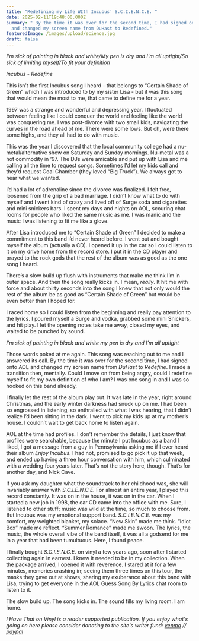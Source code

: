 ```yaml
---
title: "Redefining my Life WIth Incubus' S.C.I.E.N.C.E. "
date: 2025-02-11T19:48:00.000Z
summary: " By the time it was over for the second time, I had signed onto AOL
  and changed my screen name from DuHast to Redefined."
featuredImage: /images/upload/science.jpg
draft: false
---
```

*I'm sick of painting in black and white/My pen is dry and I'm all uptight/So sick of limiting myself/To fit your definition*

*Incubus - Redefine*

This isn’t the first Incubus song I heard - that belongs to “Certain Shade of Green” which I was introduced to by my sister Lisa - but it was this song that would mean the most to me, that came to define me for a year.

1997 was a strange and wonderful and depressing year. I fluctuated between feeling like I could conquer the world and feeling like the world was conquering me. I was post-divorce with two small kids, navigating the curves in the road ahead of me. There were some lows. But oh, were there some highs, and they all had to do with music.

This was the year I discovered that the local community college had a nu-metal/alternative show on Saturday and Sunday mornings. Nu-metal was a hot commodity in ‘97. The DJs were amicable and put up with Lisa and me calling all the time to request songs. Sometimes I’d let my kids call and they’d request Coal Chamber (they loved “Big Truck”). We always got to hear what we wanted.

I’d had a lot of adrenaline since the divorce was finalized. I felt free, loosened from the grip of a bad marriage. I didn’t know what to do with myself and I went kind of crazy and lived off of Surge soda and cigarettes and mini snickers bars. I spent my days and nights on AOL, scouring chat rooms for people who liked the same music as me. I was manic and the music I was listening to fit me like a glove.

After Lisa introduced me to “Certain Shade of Green” I decided to make a commitment to this band I’d never heard before. I went out and bought myself the album (actually a CD). I opened it up in the car so I could listen to it on my drive home from the record store. I put it in the CD player and prayed to the rock gods that the rest of the album was as good as the one song I heard.

There’s a slow build up flush with instruments that make me think I’m in outer space. And then the song really kicks in. I mean, *really*. It hit me with force and about thirty seconds into the song I knew that not only would the rest of the album be as good as “Certain Shade of Green” but would be even better than I hoped for.

I raced home so I could listen from the beginning and really pay attention to the lyrics. I poured myself a Surge and vodka, grabbed some mini Snickers, and hit play. I let the opening notes take me away, closed my eyes, and waited to be punched by sound.

*I’m sick of painting in black and white
my pen is dry and I’m all uptight*

Those words poked at me again. This song was reaching out to me and I answered its call. By the time it was over for the second time, I had signed onto AOL and changed my screen name from *DuHast* to *Redefine*. I made a transition then, mentally. Could I move on from being angry, could I redefine myself to fit my own definition of who I am? I was one song in and I was so hooked on this band already.

I finally let the rest of the album play out. It was late in the year, right around Christmas, and the early winter darkness had snuck up on me. I had been so engrossed in listening, so enthralled with what I was hearing, that I didn’t realize I’d been sitting in the dark. I went to pick my kids up at my mother’s house. I couldn’t wait to get back home to listen again.

AOL at the time had profiles. I don’t remember the details, I just know that profiles were searchable, because the minute I put Incubus as a band I liked, I got a message from a guy in Pennsylvania asking me if I ever heard their album *Enjoy Incubus*. I had not, promised to go pick it up that week, and ended up having a three hour conversation with him, which culminated with a wedding four years later. That’s not the story here, though. That’s for another day, and Nick Cave.

If you ask my daughter what the soundtrack to her childhood was, she will invariably answer with *S.C.I.E.N.C.E.* For almost an entire year, I played this record constantly. It was on in the house, it was on in the car. When I started a new job in 1998, the car CD came into the office with me. Sure, I listened to other stuff; music was wild at the time, so much to choose from. But Incubus was my emotional support band. *S.C.I.E.N.C.E*. was my comfort, my weighted blanket, my solace. “New Skin” made me think. “Idiot Box” made me reflect. “Summer Romance” made me swoon. The lyrics, the music, the whole overall vibe of the band itself, it was all a godsend for me in a year that had been tumultuous. Here, I found peace.

I finally bought *S.C.I.E.N.C.E.* on vinyl a few years ago, soon after I started collecting again in earnest. I knew it needed to be in my collection. When the package arrived, I opened it with reverence. I stared at it for a few minutes, memories crashing in; seeing them three times on this tour, the masks they gave out at shows, sharing my exuberance about this band with Lisa, trying to get everyone in the AOL Guess Song By Lyrics chat room to listen to it.

The slow build up. The song kicks in. The sound fills my living room. I am home.

*I Have That on Vinyl is a reader supported publication. If you enjoy what's going on here please consider donating to the site's writer fund: [venmo](https://account.venmo.com/u/Michele-Catalano2659) // [paypal](https://www.paypal.com/paypalme/goingitaloneny?country.x=US&locale.x=en_US)*
